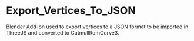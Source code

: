 # Export_Vertices_To_JSON
Blender Add-on used to export vertices to a JSON format to be imported in ThreeJS and converted to CatmullRomCurve3.
